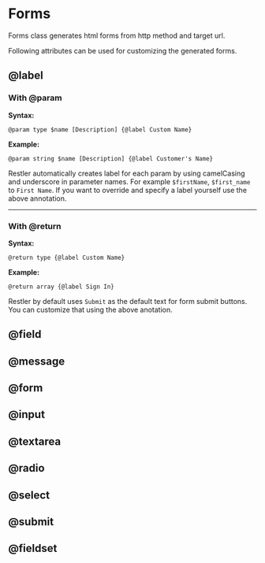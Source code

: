 # Forms

Forms class generates html forms from http method and target url.

Following attributes can be used for customizing the generated forms.

## @label

### With @param

**Syntax:**

    @param type $name [Description] {@label Custom Name}
    
**Example:**

    @param string $name [Description] {@label Customer's Name}
    
Restler automatically creates label for each param by using camelCasing and underscore in parameter names. For example `$firstName`, `$first_name` to `First Name`. If you want to override and specify a label yourself use the above annotation.

------------
 
### With @return
   
**Syntax:**

    @return type {@label Custom Name}
    
**Example:**

    @return array {@label Sign In}

Restler by default uses `Submit` as the default text for form submit buttons. You can customize that using the above anotation.
 

## @field


## @message


## @form


## @input


## @textarea


## @radio


## @select


## @submit


## @fieldset




